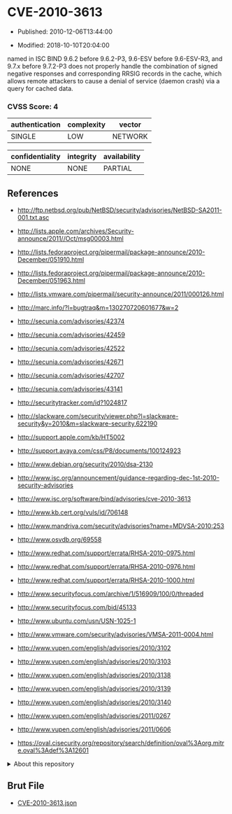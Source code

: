 # CVE-2010-3613

- Published: 2010-12-06T13:44:00

- Modified: 2018-10-10T20:04:00

named in ISC BIND 9.6.2 before 9.6.2-P3, 9.6-ESV before 9.6-ESV-R3, and 9.7.x before 9.7.2-P3 does not properly handle the combination of signed negative responses and corresponding RRSIG records in the cache, which allows remote attackers to cause a denial of service (daemon crash) via a query for cached data.

### CVSS Score: **4**

| authentication | complexity | vector |
| --- | --- | --- |
| SINGLE | LOW | NETWORK |

| confidentiality | integrity | availability |
| --- | --- | --- |
| NONE | NONE | PARTIAL |

## References

* http://ftp.netbsd.org/pub/NetBSD/security/advisories/NetBSD-SA2011-001.txt.asc

* http://lists.apple.com/archives/Security-announce/2011//Oct/msg00003.html

* http://lists.fedoraproject.org/pipermail/package-announce/2010-December/051910.html

* http://lists.fedoraproject.org/pipermail/package-announce/2010-December/051963.html

* http://lists.vmware.com/pipermail/security-announce/2011/000126.html

* http://marc.info/?l=bugtraq&m=130270720601677&w=2

* http://secunia.com/advisories/42374

* http://secunia.com/advisories/42459

* http://secunia.com/advisories/42522

* http://secunia.com/advisories/42671

* http://secunia.com/advisories/42707

* http://secunia.com/advisories/43141

* http://securitytracker.com/id?1024817

* http://slackware.com/security/viewer.php?l=slackware-security&y=2010&m=slackware-security.622190

* http://support.apple.com/kb/HT5002

* http://support.avaya.com/css/P8/documents/100124923

* http://www.debian.org/security/2010/dsa-2130

* http://www.isc.org/announcement/guidance-regarding-dec-1st-2010-security-advisories

* http://www.isc.org/software/bind/advisories/cve-2010-3613

* http://www.kb.cert.org/vuls/id/706148

* http://www.mandriva.com/security/advisories?name=MDVSA-2010:253

* http://www.osvdb.org/69558

* http://www.redhat.com/support/errata/RHSA-2010-0975.html

* http://www.redhat.com/support/errata/RHSA-2010-0976.html

* http://www.redhat.com/support/errata/RHSA-2010-1000.html

* http://www.securityfocus.com/archive/1/516909/100/0/threaded

* http://www.securityfocus.com/bid/45133

* http://www.ubuntu.com/usn/USN-1025-1

* http://www.vmware.com/security/advisories/VMSA-2011-0004.html

* http://www.vupen.com/english/advisories/2010/3102

* http://www.vupen.com/english/advisories/2010/3103

* http://www.vupen.com/english/advisories/2010/3138

* http://www.vupen.com/english/advisories/2010/3139

* http://www.vupen.com/english/advisories/2010/3140

* http://www.vupen.com/english/advisories/2011/0267

* http://www.vupen.com/english/advisories/2011/0606

* https://oval.cisecurity.org/repository/search/definition/oval%3Aorg.mitre.oval%3Adef%3A12601

<details>
<summary>About this repository</summary> 

  This repository is part of the project [Live Hack CVE](https://github.com/Live-Hack-CVE). Main website can be found [www.live-hack.org](https://www.live-hack.org) 
  
  Made by [Sn0wAlice](https://github.com/Sn0wAlice) for the people that care about security and need to have a feed of the latest CVEs. Hope you enjoy it, don't forget to star the repo and follow me on [Twitter](https://twitter.com/Sn0wAlice) and [Github](https://github.com/Sn0wAlice). And that is my [personnal website](https://www.alice-snow.me/)

  - [Home Page](https://github.com/Live-Hack-CVE)
  - [Framework](https://github.com/Live-Hack-CVE/cve-framework)
  - [CVE database](https://github.com/Live-Hack-CVE/full_database)
  - [Changelog](https://github.com/Live-Hack-CVE/Changelog)
</details>

## Brut File

* [CVE-2010-3613.json](https://raw.githubusercontent.com/Live-Hack-CVE/full_database/main/cves/2010/CVE-2010-3613.json)


